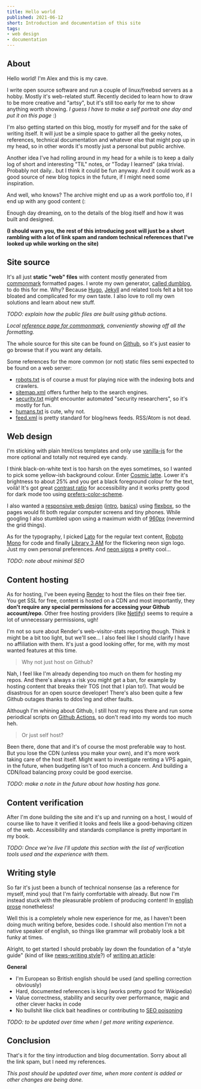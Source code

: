 ```yaml
---
title: Hello world
published: 2021-06-12
short: Introduction and documentation of this site
tags:
- web design
- documentation
---
```


## About
Hello world! I'm Alex and this is my cave.

I write open source software and run a couple of linux/freebsd servers as a hobby. Mostly it's web-related stuff.
Recently decided to learn how to draw to be more creative and "artsy", but it's still too early for me to show anything
worth showing. *I guess I have to make a self portrait one day and put it on this page* :)

I'm also getting started on this blog, mostly for myself and for the sake of writing itself. It will just be a simple
space to gather all the geeky notes, references, technical documentation and whatever else that might pop up in my
head, so in other words it's mostly just a personal but public archive.

Another idea I've had rolling around in my head for a while is to keep a daily log of short and interesting "TIL" notes,
or "Today I learned" (aka trivia). Probably not daily.. but I think it could be fun anyway. And it could work as a
good source of new blog topics in the future, if I might need some inspiration.

And well, who knows? The archive might end up as a work portfolio too, if I end up with any good content (:

Enough day dreaming, on to the details of the blog itself and how it was built and designed.

**(I should warn you, the rest of this introducing post will just be a short rambling with a lot of link spam and random
technical references that I've looked up while working on the site)**

## Site source

It's all just **static "web" files** with content mostly generated from [commonmark](https://commonmark.org/) formatted pages. I wrote my own
generator, [called dumblog](https://github.com/lmas/dumblog), to do this for me. Why? Because [Hugo](https://gohugo.io/), [Jekyll](https://jekyllrb.com/) and related tools felt a bit too bloated and
complicated for my own taste. I also love to roll my own solutions and learn about new stuff.

*TODO: explain how the public files are built using github actions.*

*Local [reference page for commonmark](/blog/2021/commonmark/index.html), conveniently showing off all the formatting.*

The whole source for this site can be found on [Github](https://github.com/lmas/larus.se), so it's just easier to go browse that if you want any details.

Some references for the more common (or not) static files semi expected to be found on a web server:

- [robots.txt](http://www.robotstxt.org/) is of course a must for playing nice with the indexing bots and crawlers.
- [sitemap.xml](https://en.wikipedia.org/wiki/Site_map) offers further help to the search engines.
- [security.txt](https://securitytxt.org/) might encounter automated "security researchers", so it's mostly for fun.
- [humans.txt](https://humanstxt.org/) is cute, why not.
- [feed.xml](https://en.wikipedia.org/wiki/Atom_(Web_standard)) is pretty standard for blog/news feeds. RSS/Atom is not dead.

## Web design

I'm sticking with plain html/css templates and only use [vanilla-js](http://vanilla-js.com/) for the more optional and totally not required eye candy.

I think black-on-white text is too harsh on the eyes sometimes, so I wanted to pick some yellow-ish background colour.
Enter [Cosmic latte](https://en.wikipedia.org/wiki/Cosmic_latte). Lower it's brightness to about 25% and you get a black foreground colour for the text, voilà!
It's got great [contrast ratio](https://contrast-ratio.com/#%23403E3A-on-%23FFF8E7) for accessibility and it works pretty good for dark mode too using [prefers-color-scheme](https://developer.mozilla.org/en-US/docs/Web/CSS/@media/prefers-color-scheme).

I also wanted a [responsive web design](https://developer.mozilla.org/en-US/docs/Learn/CSS/CSS_layout/Responsive_Design) ([intro](https://alistapart.com/article/responsive-web-design/), [basics](https://web.dev/responsive-web-design-basics/)) using [flexbox](https://css-tricks.com/snippets/css/a-guide-to-flexbox/), so the pages would fit both regular computer screens
and tiny phones. While googling I also stumbled upon using a maximum width of [960px](https://960.gs/) (nevermind the grid things).

As for the typography, I picked [Lato](https://www.latofonts.com/) for the regular text content, [Roboto Mono](https://fonts.google.com/specimen/Roboto+Mono) for code and finally [Library 3 AM](https://www.fontsquirrel.com/fonts/library-3-am) for the
flickering neon sign logo. Just my own personal preferences. And [neon signs](https://duckduckgo.com/?q=neon+sign&ia=images&iax=images) a pretty cool...

*TODO: note about minimal SEO*

## Content hosting
As for hosting, I've been eyeing [Render](https://render.com/) to host the files on their free tier. You get SSL for free, content is hosted on
a CDN and most importantly, they **don't require any special permissions for accessing your Github account/repo**.
Other free hosting providers (like [Netlify](https://www.netlify.com/)) seems to require a lot of unnecessary permissions, ugh!

I'm not so sure about Render's web-visitor-stats reporting though. Think it might be a bit too light, but we'll see...
I also feel like I should clarify I have no affiliation with them. It's just a good looking offer, for me, with my most
wanted features at this time.

> Why not just host on Github?

Nah, I feel like I'm already depending too much on them for hosting my repos. And there's always a risk you might get
a ban, for example by hosting content that breaks their TOS (not that I plan to!). That would be disastrous for an
open source developer! There's also been quite a few Github outages thanks to ddos'ing and other faults.

Although I'm whining about Github, I still host my repos there and run some periodical scripts on [Github Actions](https://docs.github.com/en/actions),
so don't read into my words too much heh.

> Or just self host?

Been there, done that and it's of course the most preferable way to host. But you lose the CDN (unless you make your
own), and it's more work taking care of the host itself. Might want to investigate renting a VPS again, in the future,
when budgeting isn't of too much a concern. And building a CDN/load balancing proxy could be good exercise.

*TODO: make a note in the future about how hosting has gone.*

## Content verification

After I'm done building the site and it's up and running on a host, I would of course like to have it verified it looks
and feels like a good-behaving citizen of the web. Accessibility and standards compliance is pretty important in my book.

*TODO: Once we're live I'll update this section with the list of verification tools used and the experience with them.*

## Writing style

So far it's just been a bunch of technical nonsense (as a reference for myself, mind you) that I'm fairly comfortable
with already. But now I'm instead stuck with the pleasurable problem of producing content! In [english prose](https://en.wikipedia.org/wiki/Prose) nonetheless!

Well this is a completely whole new experience for me, as I haven't been doing much writing before, besides code.
I should also mention I'm not a native speaker of english, so things like grammar will probably look a bit funky at times.

Alright, to get started I should probably lay down the foundation of a "style guide" (kind of like [news-writing style](https://en.wikipedia.org/wiki/News_style)?)
of [writing an article](https://en.wikipedia.org/wiki/Article_(publishing)):


**General**
- I'm European so British english should be used (and spelling correction obviously)
- Hard, documented references is king (works pretty good for Wikipedia)
- Value correctness, stability and security over performance, magic and other clever hacks in code
- No bullshit like click bait headlines or contributing to [SEO poisoning](https://en.wikipedia.org/wiki/Spamdexing)

*TODO: to be updated over time when I get more writing experience.*

## Conclusion

That's it for the tiny introduction and blog documentation. Sorry about all the link spam, but I need my references.

*This post should be updated over time, when more content is added or other changes are being done.*
